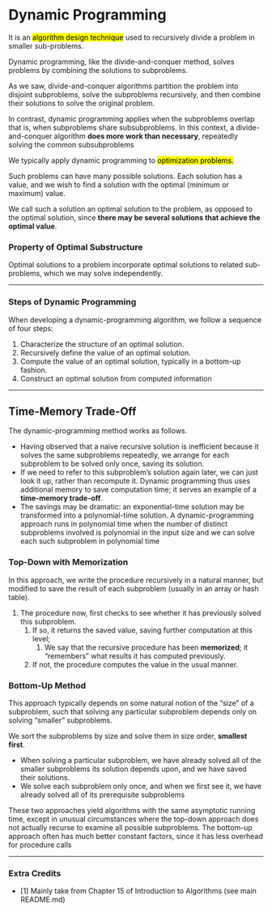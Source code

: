 # Dynamic Programming
It is an <mark>algorithm design technique</mark> used to recursively divide a 
problem in smaller sub-problems.

Dynamic programming, like the divide-and-conquer method, solves problems by
combining the solutions to subproblems. 

As we saw, divide-and-conquer algorithms partition the problem into disjoint subproblems, 
solve the subproblems recursively, and then combine their solutions to solve the original problem. 

In contrast, dynamic programming applies when the subproblems overlap that is, when subproblems share subsubproblems. 
In this context, a divide-and-conquer algorithm **does more work than necessary**, repeatedly solving the common subsubproblems

We typically apply dynamic programming to <mark>optimization problems.</mark> 

Such problems can have many possible solutions. Each solution has a value, and we wish to
find a solution with the optimal (minimum or maximum) value. 

We call such a solution an optimal solution to the problem, as opposed to the optimal solution,
since **there may be several solutions that achieve the optimal value**.

### Property of Optimal Substructure
Optimal solutions to a problem incorporate optimal solutions to related sub-problems,
which we may solve independently.

---
### Steps of Dynamic Programming

When developing a dynamic-programming algorithm, we follow a sequence of
four steps:
1. Characterize the structure of an optimal solution.
2. Recursively define the value of an optimal solution.
3. Compute the value of an optimal solution, typically in a bottom-up fashion.
4. Construct an optimal solution from computed information

---
## Time-Memory Trade-Off

The dynamic-programming method works as follows. 
* Having observed that a naive recursive solution is inefficient because it solves the same subproblems 
repeatedly, we arrange for each subproblem to be solved only once, saving its solution. 
* If we need to refer to this subproblem’s solution again later, we can just look it 
up, rather than recompute it. Dynamic programming thus uses additional memory
to save computation time; it serves an example of a **time-memory trade-off**. 
* The savings may be dramatic: an exponential-time solution may be transformed into a
polynomial-time solution. A dynamic-programming approach runs in polynomial
time when the number of distinct subproblems involved is polynomial in the input
size and we can solve each such subproblem in polynomial time

### Top-Down with Memorization
In this approach, we write the procedure recursively in a natural manner, but modified to save the result of
each subproblem (usually in an array or hash table). 
1. The procedure now, first checks to see whether it has previously solved this subproblem. 
   1. If so, it returns the saved value, saving further computation at this level;
      1. We say that the recursive procedure has been **memorized**; it “remembers” what results it has computed previously.
   2. If not, the procedure computes the value in the usual manner. 

### Bottom-Up Method
This approach typically depends on some natural notion of the “size” of a subproblem, 
such that solving any particular subproblem depends only on solving “smaller” subproblems. 

We sort the subproblems by size and solve them in size order, **smallest first**. 
* When solving a particular subproblem, we have already solved all of the smaller subproblems its
solution depends upon, and we have saved their solutions. 
* We solve each subproblem only once, and when we first see it, we have already solved all of its
prerequisite subproblems

These two approaches yield algorithms with the same asymptotic running time, except in unusual circumstances 
where the top-down approach does not actually recurse to examine all possible subproblems. 
The bottom-up approach often has much better constant factors, since it has less overhead for procedure calls

---

### Extra Credits
* [1] Mainly take from Chapter 15 of Introduction to Algorithms (see main README.md)